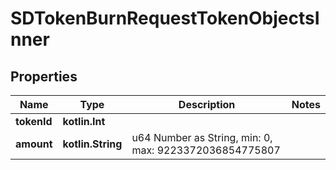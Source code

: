 
# SDTokenBurnRequestTokenObjectsInner

## Properties
Name | Type | Description | Notes
------------ | ------------- | ------------- | -------------
**tokenId** | **kotlin.Int** |  | 
**amount** | **kotlin.String** | u64 Number as String, min: 0, max: 9223372036854775807 | 



